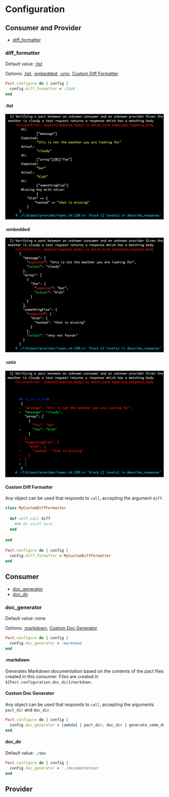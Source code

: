 # Configuration

## Consumer and Provider

* [diff_formatter](#diff_formatter)

### diff_formatter

Default value: [:list](#list)

Options: [:list](#list), [:embedded](#embedded), [:unix](#unix), [Custom Diff Formatter](#custom-diff-formatter)

```ruby
Pact.configure do | config |
  config.diff_formatter = :list
end
```

#### :list

<img src="diff_formatter_list.png" width="700">

#### :embedded

<img src="diff_formatter_embedded.png" width="700">

#### :unix
<img src="diff_formatter_unix.png" width="700">

#### Custom Diff Formatter

Any object can be used that responds to `call`, accepting the argument `diff`.

```ruby
class MyCustomDiffFormatter

  def self.call diff
    ### Do stuff here
  end

end

Pact.configure do | config |
  config.diff_formatter = MyCustomDiffFormatter
end
```


## Consumer

* [doc_generator](#doc_generator)
* [doc_dir](#doc_dir)

### doc_generator

Default value: none

Options: [:markdown](#markdown), [Custom Doc Generator](#custom-doc-generator)

```ruby
Pact.configure do | config |
  config.doc_generator = :markdown
end
```

#### :markdown

Generates Markdown documentation based on the contents of the pact files created in this consumer. Files are created in `${Pact.configuration.doc_dir}/markdown`.

#### Custom Doc Generator

Any object can be used that responds to `call`, accepting the arguments `pact_dir` and `doc_dir`.

```ruby
Pact.configure do | config |
  config.doc_generator = lambda{ | pact_dir, doc_dir | generate_some_docs(pact_dir, doc_dir) }
end

```

#### doc_dir

Default value: `./doc`

```ruby
Pact.configure do | config |
  config.doc_generator = './documentation'
end
```

## Provider
